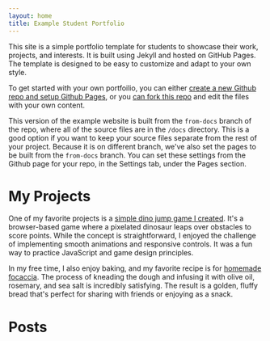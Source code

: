 ```yaml
---
layout: home
title: Example Student Portfolio
---
```



This site is a simple portfolio template for students to showcase their work, 
projects, and interests. It is built using Jekyll and hosted on GitHub Pages.
The template is designed to be easy to customize and adapt to your own style.

To get started with your own portfoilio, you can either [create a new Github repo 
and setup Github Pages](./howto), or you [can fork this repo](https://github.com/league-curriculum/Portfolio-jekyll-barebones) 
and edit the files with your own content.

This version of the example website is built from the ``from-docs`` branch of
the repo, where all of the source files are in the ``/docs`` directory. This is a
good option if you want to keep your source files separate from the rest of your
project. Because it is on different branch, we've also set the pages to be built from the 
``from-docs`` branch.  You can set these settings from the Github page for your
repo, in the Settings tab, under the Pages section.

# My Projects

One of my favorite projects is a [simple dino jump game I
created](./html/dino.html). It's a browser-based game where a pixelated dinosaur
leaps over obstacles to score points. While the concept is straightforward, I
enjoyed the challenge of implementing smooth animations and responsive controls.
It was a fun way to practice JavaScript and game design principles.

In my free time, I also enjoy baking, and my favorite recipe is for [homemade
focaccia](./html/focaccia.html). The process of kneading the dough and infusing it with olive oil,
rosemary, and sea salt is incredibly satisfying. The result is a golden, fluffy
bread that's perfect for sharing with friends or enjoying as a snack.

# Posts

